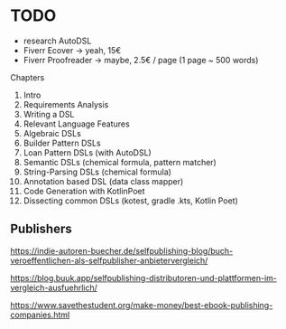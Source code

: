 # TODO

* research AutoDSL
* Fiverr Ecover -> yeah, 15€
* Fiverr Proofreader -> maybe, 2.5€ / page (1 page ~ 500 words)

Chapters

1. Intro
1. Requirements Analysis
1. Writing a DSL
1. Relevant Language Features
1. Algebraic DSLs
1. Builder Pattern DSLs 
1. Loan Pattern DSLs (with AutoDSL)
1. Semantic DSLs (chemical formula, pattern matcher)
1. String-Parsing DSLs (chemical formula)
1. Annotation based DSL (data class mapper)
1. Code Generation with KotlinPoet 
1. Dissecting common DSLs (kotest, gradle .kts, Kotlin Poet)

## Publishers

https://indie-autoren-buecher.de/selfpublishing-blog/buch-veroeffentlichen-als-selfpublisher-anbietervergleich/

https://blog.buuk.app/selfpublishing-distributoren-und-plattformen-im-vergleich-ausfuehrlich/

https://www.savethestudent.org/make-money/best-ebook-publishing-companies.html
